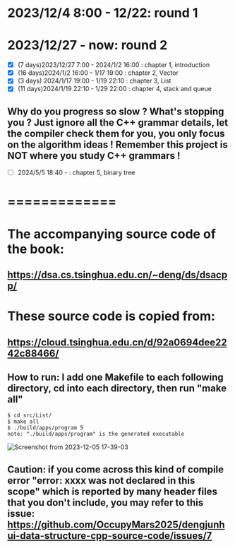 # 2023/12/4 8:00 - 12/22: round 1
# 2023/12/27 - now: round 2
- [x] (7 days)2023/12/27 7:00 - 2024/1/2 16:00 : chapter 1, introduction
- [x] (16 days)2024/1/2 16:00 - 1/17 19:00 : chapter 2, Vector
- [x] (3 days) 2024/1/17 19:00 - 1/19 22:10 : chapter 3, List
- [x] (11 days)2024/1/19 22:10 - 1/29 22:00 : chapter 4, stack and queue
## Why do you progress so slow ? What's stopping you ? Just ignore all the C++ grammar details, let the compiler check them for you, you only focus on the algorithm ideas ! Remember this project is NOT where you study C++ grammars !
- [ ] 2024/5/5 18:40 - : chapter 5, binary tree

# =============


# The accompanying source code of the book:
## https://dsa.cs.tsinghua.edu.cn/~deng/ds/dsacpp/
# These source code is copied from:
## https://cloud.tsinghua.edu.cn/d/92a0694dee2242c88466/

## How to run: I add one Makefile to each following directory, cd into each directory, then run "make all"
```
$ cd src/List/
$ make all
$ ./build/apps/program 5
note: "./build/apps/program" is the generated executable
```
![Screenshot from 2023-12-05 17-39-03](https://github.com/OccupyMars2025/dengjunhui-data-structure-cpp-source-code/assets/31559413/e23cb3b9-cf8d-4de0-84fb-787ac180b504)

## Caution: if you come across this kind of compile error "error: xxxx was not declared in this scope" which is reported by many header files that you don't include, you may refer to this issue: https://github.com/OccupyMars2025/dengjunhui-data-structure-cpp-source-code/issues/7
